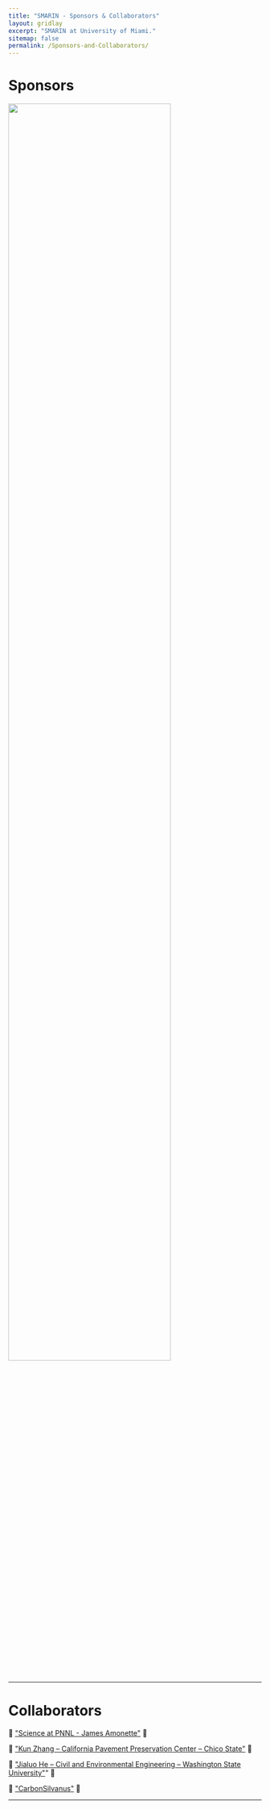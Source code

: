 ```yaml
---
title: "SMARIN - Sponsors & Collaborators"
layout: gridlay
excerpt: "SMARIN at University of Miami."
sitemap: false
permalink: /Sponsors-and-Collaborators/
---
```


# Sponsors

<img src="https://SMARIN-LAB.github.io/images/pic/sponsors.jpg" width="80%">

****

# Collaborators

👥 ["Science at PNNL - James Amonette"](https://www.pnnl.gov/science/staff/staff_info.asp?staff_num=5639) 🤝

👥 ["Kun Zhang – California Pavement Preservation Center – Chico State"](https://www.csuchico.edu/cp2c/about-us/people/staff/kun-zhang.shtml) 🤝

👥 ["Jialuo He – Civil and Environmental Engineering – Washington State University"](https://ce.wsu.edu/faculty/jialuo-he/)" 🤝

👥 ["CarbonSilvanus"](https://carbonsilvanus.com/) 🤝

****
